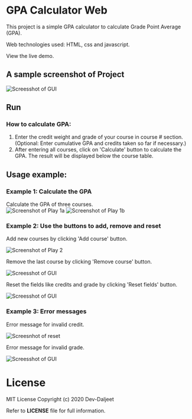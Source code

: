 # GPA Calculator Web

This project is a simple GPA calculator to calculate Grade Point Average (GPA).

Web technologies used: HTML, css and javascript.

View the live demo.

## A sample screenshot of Project
![Screesshot of GUI](https://github.com/Dev-Daljeet/GuessACard/blob/master/Screenshots/Screenshot%20of%20GUI.jpg?raw=true)

## Run

### How to calculate GPA:
  1. Enter the credit weight and grade of your course in course # section.
                    (Optional: Enter cumulative GPA and credits taken so far if necessary.)
  2. After entering all courses, click on 'Calculate' button to calculate the GPA.
     The result will be displayed below the course table.
     
## Usage example:
### Example 1: Calculate the GPA
Calculate the GPA of three courses.  
![Screenshot of Play 1a](https://github.com/Dev-Daljeet/GuessACard/blob/master/Screenshots/Screenshot%20of%20Play%201a.jpg?raw=true)
![Screenshot of Play 1b](https://github.com/Dev-Daljeet/GuessACard/blob/master/Screenshots/Screenshot%20of%20Play%201b.jpg?raw=true)

### Example 2: Use the buttons to add, remove and reset
Add new courses by clicking 'Add course' button.

![Screenshot of Play 2](https://github.com/Dev-Daljeet/GuessACard/blob/master/Screenshots/Screesnhot%20of%20Play%202.jpg?raw=true)

Remove the last course by clicking 'Remove course' button.

![Screesshot of GUI](https://github.com/Dev-Daljeet/GuessACard/blob/master/Screenshots/Screenshot%20of%20GUI.jpg?raw=true)

Reset the fields like credits and grade by clicking 'Reset fields' button.

![Screesshot of GUI](https://github.com/Dev-Daljeet/GuessACard/blob/master/Screenshots/Screenshot%20of%20GUI.jpg?raw=true)

### Example 3: Error messages 
Error message for invalid credit.

![Screesnhot of reset](https://github.com/Dev-Daljeet/GuessACard/blob/master/Screenshots/Screesnhot%20of%20reset.jpg?raw=true)

Error message for invalid grade.


![Screesshot of GUI](https://github.com/Dev-Daljeet/GuessACard/blob/master/Screenshots/Screenshot%20of%20GUI.jpg?raw=true)


# License
MIT License
Copyright (c) 2020 Dev-Daljeet

Refer to **LICENSE** file for full information.
